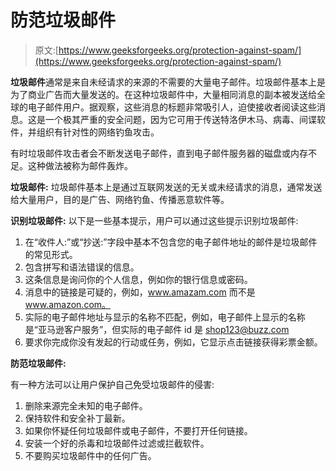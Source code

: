 # 防范垃圾邮件

> 原文:[https://www.geeksforgeeks.org/protection-against-spam/](https://www.geeksforgeeks.org/protection-against-spam/)

**垃圾邮件**通常是来自未经请求的来源的不需要的大量电子邮件。垃圾邮件基本上是为了商业广告而大量发送的。在这种垃圾邮件中，大量相同消息的副本被发送给全球的电子邮件用户。据观察，这些消息的标题非常吸引人，迫使接收者阅读这些消息。这是一个极其严重的安全问题，因为它可用于传送特洛伊木马、病毒、间谍软件，并组织有针对性的网络钓鱼攻击。

有时垃圾邮件攻击者会不断发送电子邮件，直到电子邮件服务器的磁盘或内存不足。这种做法被称为邮件轰炸。

**垃圾邮件:**
垃圾邮件基本上是通过互联网发送的无关或未经请求的消息，通常发送给大量用户，目的是广告、网络钓鱼、传播恶意软件等。

**识别垃圾邮件:**
以下是一些基本提示，用户可以通过这些提示识别垃圾邮件:

1.  在“收件人:”或“抄送:”字段中基本不包含您的电子邮件地址的邮件是垃圾邮件的常见形式。
2.  包含拼写和语法错误的信息。
3.  这条信息是询问你的个人信息，例如你的银行信息或密码。
4.  消息中的链接是可疑的，例如，www.amazam.com 而不是 www.amazon.com。
5.  实际的电子邮件地址与显示的名称不匹配，例如，电子邮件上显示的名称是“亚马逊客户服务”，但实际的电子邮件 id 是 shop123@buzz.com
6.  要求你完成你没有发起的行动或任务，例如，它显示点击链接获得彩票金额。

**防范垃圾邮件:**

有一种方法可以让用户保护自己免受垃圾邮件的侵害:

1.  删除来源完全未知的电子邮件。
2.  保持软件和安全补丁最新。
3.  如果你怀疑任何垃圾邮件或电子邮件，不要打开任何链接。
4.  安装一个好的杀毒和垃圾邮件过滤或拦截软件。
5.  不要购买垃圾邮件中的任何广告。